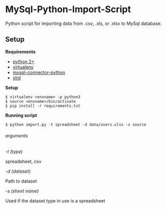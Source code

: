 # MySql-Python-Import-Script
Python script for importing data from .csv, .xls, or .xlsx to MySql database.

## Setup

**Requirements**
 
* [python 2+](https://www.python.org)
* [virtualenv](https://virtualenv.pypa.io/en/latest/)
* [mysql-connector-python](https://dev.mysql.com/doc/connector-python/en/connector-python-introduction.html)
* [xlrd](https://xlrd.readthedocs.io/en/latest/)

**Setup**

    $ virtualenv <envname> -p python3
    $ source <envname>/bin/activate
    $ pip install -r requirements.txt

**Running script**

    $ python import.py -t spreadsheet -d data/users.xlsx -s source
    
###### arguments
    
_-t (type)_
    
spreadsheet, csv

_-d (dataset)_

Path to dataset

_-s (sheet name)_

Used if the dataset type in use is a spreadsheet